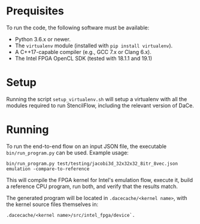 Prequisites
===========

To run the code, the following software must be available:
- Python 3.6.x or newer.
- The `virtualenv` module (installed with `pip install virtualenv`).
- A C++17-capable compiler (e.g., GCC 7.x or Clang 6.x).
- The Intel FPGA OpenCL SDK (tested with 18.1.1 and 19.1)

Setup
=====

Running the script `setup_virtualenv.sh` will setup a virtualenv with all the
modules required to run StencilFlow, including the relevant version of DaCe. 

Running
=======

To run the end-to-end flow on an input JSON file, the executable
`bin/run_program.py` can be used. Example usage:

```
bin/run_program.py test/testing/jacobi3d_32x32x32_8itr_8vec.json emulation -compare-to-reference
```

This will compile the FPGA kernel for Intel's emulation flow, execute it, build
a reference CPU program, run both, and verify that the results match.

The generated program will be located in `.dacecache/<kernel name>`, with the
kernel source files themselves in:

```
.dacecache/<kernel name>/src/intel_fpga/device`.
```
